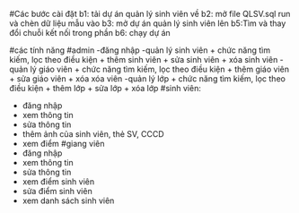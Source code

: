 #Các bước cài đặt 
b1: tải dự án quản lý sinh viên về
b2: mở file QLSV.sql run  và chèn dữ liệu mẫu vào
b3: mở dự án quản lý sinh viên lên
b5:Tìm và thay đổi chuỗi kết nối trong phần <connectionStrings>
b6: chạy dự án

#các tính năng
#admin
    -đăng nhập
    -quản lý sinh viên
      + chức năng tìm kiếm, lọc theo điều kiện
      + thêm sinh viên
      + sửa sinh viên
      + xóa sinh viên
    -quản lý giáo viên
      + chức năng tìm kiếm, lọc theo điều kiện
       + thêm giáo viên
      + sửa giáo viên
      + xóa xóa viên
    -quản lý lớp
        + chức năng tìm kiếm, lọc theo điều kiện
       + thêm lớp 
      + sửa  lớp
      + xóa lớp 
#sinh viên:
  - đăng nhập
  - xem thông tin
  - sửa thông tin
  - thêm ảnh của sinh viên, thẻ SV, CCCD
  - xem điểm
#giang viên
  - đăng nhập
  - xem thông tin
  - sửa thông tin
  - xem điểm sinh viên
  - sửa điểm sinh viên
  - xem danh sách sinh viên
